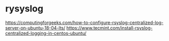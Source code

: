 # rysyslog

https://computingforgeeks.com/how-to-configure-rsyslog-centralized-log-server-on-ubuntu-18-04-lts/
https://www.tecmint.com/install-rsyslog-centralized-logging-in-centos-ubuntu/
